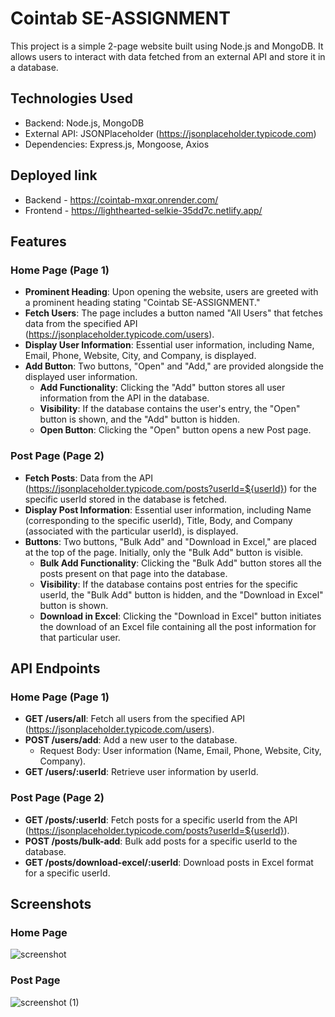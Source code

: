 # Cointab SE-ASSIGNMENT

This project is a simple 2-page website built using Node.js and MongoDB. It allows users to interact with data fetched from an external API and store it in a database.

## Technologies Used

- Backend: Node.js, MongoDB
- External API: JSONPlaceholder (https://jsonplaceholder.typicode.com)
- Dependencies: Express.js, Mongoose, Axios


## Deployed link

- Backend - https://cointab-mxqr.onrender.com/
- Frontend - https://lighthearted-selkie-35dd7c.netlify.app/

## Features

### Home Page (Page 1)

- **Prominent Heading**: Upon opening the website, users are greeted with a prominent heading stating "Cointab SE-ASSIGNMENT."
- **Fetch Users**: The page includes a button named "All Users" that fetches data from the specified API (https://jsonplaceholder.typicode.com/users).
- **Display User Information**: Essential user information, including Name, Email, Phone, Website, City, and Company, is displayed.
- **Add Button**: Two buttons, "Open" and "Add," are provided alongside the displayed user information.
  - **Add Functionality**: Clicking the "Add" button stores all user information from the API in the database.
  - **Visibility**: If the database contains the user's entry, the "Open" button is shown, and the "Add" button is hidden.
  - **Open Button**: Clicking the "Open" button opens a new Post page.

### Post Page (Page 2)

- **Fetch Posts**: Data from the API (https://jsonplaceholder.typicode.com/posts?userId=${userId}) for the specific userId stored in the database is fetched.
- **Display Post Information**: Essential user information, including Name (corresponding to the specific userId), Title, Body, and Company (associated with the particular userId), is displayed.
- **Buttons**: Two buttons, "Bulk Add" and "Download in Excel," are placed at the top of the page. Initially, only the "Bulk Add" button is visible.
  - **Bulk Add Functionality**: Clicking the "Bulk Add" button stores all the posts present on that page into the database.
  - **Visibility**: If the database contains post entries for the specific userId, the "Bulk Add" button is hidden, and the "Download in Excel" button is shown.
  - **Download in Excel**: Clicking the "Download in Excel" button initiates the download of an Excel file containing all the post information for that particular user.


## API Endpoints

### Home Page (Page 1)

- **GET /users/all**: Fetch all users from the specified API (https://jsonplaceholder.typicode.com/users).
- **POST /users/add**: Add a new user to the database.
  - Request Body: User information (Name, Email, Phone, Website, City, Company).
- **GET /users/:userId**: Retrieve user information by userId.

### Post Page (Page 2)

- **GET /posts/:userId**: Fetch posts for a specific userId from the API (https://jsonplaceholder.typicode.com/posts?userId=${userId}).
- **POST /posts/bulk-add**: Bulk add posts for a specific userId to the database.
- **GET /posts/download-excel/:userId**: Download posts in Excel format for a specific userId.


## Screenshots

### Home Page


![screenshot](https://github.com/Chandan2812/cointab_assignment/assets/108578299/98d18dbe-7726-4a06-88ac-21bebf8d6eb6)


### Post Page

![screenshot (1)](https://github.com/Chandan2812/cointab_assignment/assets/108578299/1d45e4eb-ab86-462d-ac5c-0a23f71b0cb2)

